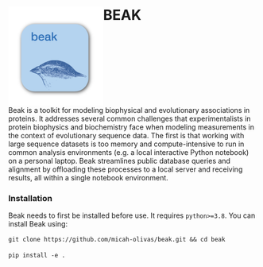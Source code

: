 <div style="display: flex; align-items: top;">
     <img src="misc/icon-transparent.png" alt="BEAK icon" align="right" height=200pt/>
     <h1 style="margin: 0;">BEAK</h3>
</div>
Beak is a toolkit for modeling biophysical and evolutionary associations in proteins. It addresses several common challenges that experimentalists in protein biophysics and biochemistry face when modeling measurements in the context of evolutionary sequence data. The first is that working with large sequence datasets is too memory and compute-intensive to run in common analysis environments (e.g. a local interactive Python notebook) on a personal laptop. Beak streamlines public database queries and alignment by offloading these processes to a local server and receiving results, all within a single notebook environment.

### Installation
Beak needs to first be installed before use. It requires `python>=3.8`. You can install Beak using:
```
git clone https://github.com/micah-olivas/beak.git && cd beak

pip install -e .
```

